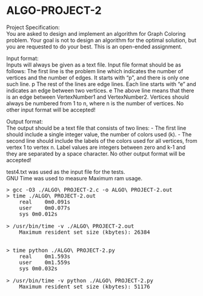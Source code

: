 # ALGO-PROJECT-2

Project Specification:  
You are asked to design and implement an algorithm for Graph Coloring problem.
Your goal is not to design an algorithm for the optimal solution, but you are requested to do your best. This is an open-ended assignment.

Input format:  
  Inputs will always be given as a text file. Input file format should be as follows:
	The first line is the problem line which indicates the number of vertices and the number of edges. It starts with “p”, and there is only one such line.
	p <NumVertices> <NumEdges>The rest of the lines are edge lines. Each line starts with “e” and indicates an edge between two vertices.
	e <VertexNumber1> <VertexNumber2>
	The above line means that there is an edge between VertexNumber1 and VertexNumber2.
	Vertices should always be numbered from 1 to n, where n is the number of vertices.
	No other input format will be accepted!

Output format:  
  The output should be a text file that consists of two lines:
	- The first line should include a single integer value, the number of colors used (k).
	- The second line should include the labels of the colors used for all vertices, from vertex 1 to vertex n. Label values are integers between zero and k-1 and they are separated by a space character.
	No other output format will be accepted!

	

test4.txt was used as the input file for the tests.  
GNU Time was used to measure Maximum ram usage.
<pre>
> gcc -O3 ./ALGO\ PROJECT-2.c -o ALGO\ PROJECT-2.out  
> time ./ALGO\ PROJECT-2.out  
	real	0m0.091s  
	user	0m0.077s  
	sys	0m0.012s  

> /usr/bin/time -v ./ALGO\ PROJECT-2.out  
	Maximum resident set size (kbytes): 26384


> time python ./ALGO\ PROJECT-2.py  
	real	0m1.593s
	user	0m1.559s
	sys	0m0.032s

> /usr/bin/time -v python ./ALGO\ PROJECT-2.py  
	Maximum resident set size (kbytes): 51176
</pre>
